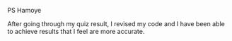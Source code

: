 PS Hamoye

After going through my quiz result, I revised my code and I have been able to achieve results that I feel are more accurate.

